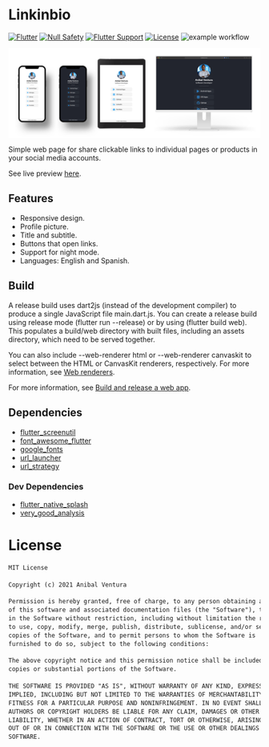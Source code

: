 # Linkinbio

[![Flutter](https://img.shields.io/static/v1?label=Flutter&message=2.5&color=blue)](https://flutter.dev/)
[![Null Safety](https://img.shields.io/static/v1?label=Null+Safety&message=YES&color=success)](https://flutter.dev/docs/null-safety)
[![Flutter Support](https://img.shields.io/static/v1?label=Support&message=Web%20&color=blue)]()
[![License](https://img.shields.io/static/v1?label=License&message=MIT&color=blue)](LICENCE.md)
![example workflow](https://github.com/anibalventura/linkinbio/actions/workflows/gh-pages.yaml/badge.svg)

<img src="assets/images/repository_banner.png" align="center"/>

Simple web page for share clickable links to individual pages or products in your social media accounts.

See live preview [here](https://linkinbio.anibalventura.com/).

## Features

- Responsive design.
- Profile picture.
- Title and subtitle.
- Buttons that open links.
- Support for night mode.
- Languages: English and Spanish.

## Build

A release build uses dart2js (instead of the development compiler) to produce a single JavaScript file main.dart.js. You can create a release build using release mode (flutter run --release) or by using (flutter build web). This populates a build/web directory with built files, including an assets directory, which need to be served together.

You can also include --web-renderer html or --web-renderer canvaskit to select between the HTML or CanvasKit renderers, respectively. For more information, see [Web renderers](https://flutter.dev/docs/development/tools/web-renderers).

For more information, see [Build and release a web app](https://flutter.dev/docs/deployment/web).

## Dependencies

- [flutter_screenutil](https://pub.dev/packages/flutter_screenutil)
- [font_awesome_flutter](https://pub.dev/packages/font_awesome_flutter)
- [google_fonts](https://pub.dev/packages/google_fonts)
- [url_launcher](https://pub.dev/packages/url_launcher)
- [url_strategy](https://pub.dev/packages/url_strategy)

### Dev Dependencies

- [flutter_native_splash](https://pub.dev/packages/flutter_native_splash)
- [very_good_analysis](https://pub.dev/packages/very_good_analysis)

# License

```xml
MIT License

Copyright (c) 2021 Anibal Ventura

Permission is hereby granted, free of charge, to any person obtaining a copy
of this software and associated documentation files (the "Software"), to deal
in the Software without restriction, including without limitation the rights
to use, copy, modify, merge, publish, distribute, sublicense, and/or sell
copies of the Software, and to permit persons to whom the Software is
furnished to do so, subject to the following conditions:

The above copyright notice and this permission notice shall be included in all
copies or substantial portions of the Software.

THE SOFTWARE IS PROVIDED "AS IS", WITHOUT WARRANTY OF ANY KIND, EXPRESS OR
IMPLIED, INCLUDING BUT NOT LIMITED TO THE WARRANTIES OF MERCHANTABILITY,
FITNESS FOR A PARTICULAR PURPOSE AND NONINFRINGEMENT. IN NO EVENT SHALL THE
AUTHORS OR COPYRIGHT HOLDERS BE LIABLE FOR ANY CLAIM, DAMAGES OR OTHER
LIABILITY, WHETHER IN AN ACTION OF CONTRACT, TORT OR OTHERWISE, ARISING FROM,
OUT OF OR IN CONNECTION WITH THE SOFTWARE OR THE USE OR OTHER DEALINGS IN THE
SOFTWARE.
```
